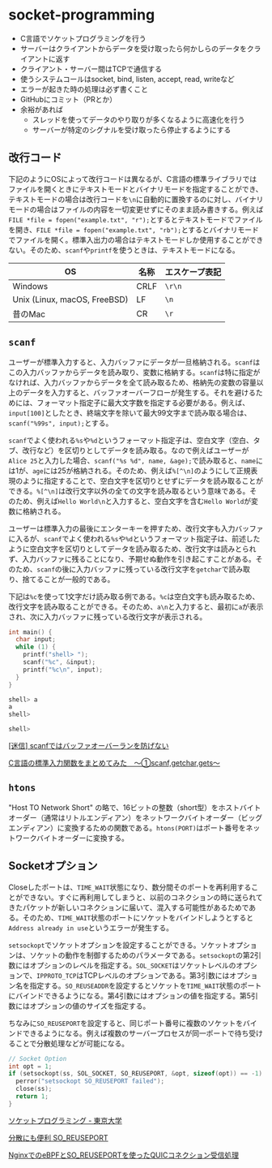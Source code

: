 # socket-programming

- C言語でソケットプログラミングを行う
- サーバーはクライアントからデータを受け取ったら何かしらのデータをクライアントに返す
- クライアント・サーバー間はTCPで通信する
- 使うシステムコールはsocket, bind, listen, accept, read, writeなど
- エラーが起きた時の処理は必ず書くこと
- GitHubにコミット（PRとか）
- 余裕があれば
  - スレッドを使ってデータのやり取りが多くなるように高速化を行う
  - サーバーが特定のシグナルを受け取ったら停止するようにする

## 改行コード

下記のようにOSによって改行コードは異なるが、C言語の標準ライブラリではファイルを開くときにテキストモードとバイナリモードを指定することができ、テキストモードの場合は改行コードを`\n`に自動的に置換するのに対し、バイナリモードの場合はファイルの内容を一切変更せずにそのまま読み書きする。例えば`FILE *file = fopen("example.txt", "r");`とするとテキストモードでファイルを開き、`FILE *file = fopen("example.txt", "rb");`とするとバイナリモードでファイルを開く。標準入出力の場合はテキストモードしか使用することができない。そのため、`scanf`や`printf`を使うときは、テキストモードになる。

| OS | 名称 | エスケープ表記 |
| --- | --- | --- |
| Windows | CRLF | `\r\n` |
| Unix (Linux, macOS, FreeBSD) | LF | `\n` |
| 昔のMac | CR | `\r` |

## `scanf`

ユーザーが標準入力すると、入力バッファにデータが一旦格納される。`scanf`はこの入力バッファからデータを読み取り、変数に格納する。`scanf`は特に指定がなければ、入力バッファからデータを全て読み取るため、格納先の変数の容量以上のデータを入力すると、バッファオーバーフローが発生する。それを避けるためには、フォーマット指定子に最大文字数を指定する必要がある。例えば、`input[100]`としたとき、終端文字を除いて最大99文字まで読み取る場合は、`scanf("%99s", input);`とする。

`scanf`でよく使われる`%s`や`%d`というフォーマット指定子は、空白文字（空白、タブ、改行など）を区切りとしてデータを読み取る。なので例えばユーザーが`Alice 25`と入力した場合、`scanf("%s %d", name, &age);`で読み取ると、`name`には1が、`age`には25が格納される。そのため、例えば`%[^\n]`のようにして正規表現のように指定することで、空白文字を区切りとせずにデータを読み取ることができる。`%[^\n]`は改行文字以外の全ての文字を読み取るという意味である。そのため、例えば`Hello World\n`と入力すると、空白文字を含む`Hello World`が変数に格納される。

ユーザーは標準入力の最後にエンターキーを押すため、改行文字も入力バッファに入るが、`scanf`でよく使われる`%s`や`%d`というフォーマット指定子は、前述したように空白文字を区切りとしてデータを読み取るため、改行文字は読みとられず、入力バッファに残ることになり、予期せぬ動作を引き起こすことがある。そのため、`scanf`の後に入力バッファに残っている改行文字を`getchar`で読み取り、捨てることが一般的である。

下記は`%c`を使って1文字だけ読み取る例である。`%c`は空白文字も読み取るため、改行文字を読み取ることができる。そのため、`a\n`と入力すると、最初に`a`が表示され、次に入力バッファに残っている改行文字が表示される。

```c
int main() {
  char input;
  while (1) {
    printf("shell> ");
    scanf("%c", &input);
    printf("%c\n", input);
  }
}
```

```sh
shell> a
a
shell> 

shell> 
```

[[迷信] scanfではバッファオーバーランを防げない](https://www.kijineko.co.jp/迷信-scanfではバッファオーバーランを防げない/)

[C言語の標準入力関数をまとめてみた　～①scanf,getchar,gets～](https://ameblo.jp/koshi-8-ginchaku/entry-12252499746.html)

## `htons`

"Host TO Network Short" の略で、16ビットの整数（short型）をホストバイトオーダー（通常はリトルエンディアン）をネットワークバイトオーダー（ビッグエンディアン）に変換するための関数である。`htons(PORT)`はポート番号をネットワークバイトオーダーに変換する。

## Socketオプション

Closeしたポートは、`TIME_WAIT`状態になり、数分間そのポートを再利用することができない。すぐに再利用してしまうと、以前のコネクションの時に送られてきたパケットが新しいコネクションに届いて、混入する可能性があるためである。そのため、`TIME_WAIT`状態のポートにソケットをバインドしようとすると`Address already in use`というエラーが発生する。

`setsockopt`でソケットオプションを設定することができる。ソケットオプションは、ソケットの動作を制御するためのパラメータである。`setsockopt`の第2引数にはオプションのレベルを指定する。`SOL_SOCKET`はソケットレベルのオプションで、`IPPROTO_TCP`はTCPレベルのオプションである。第3引数にはオプション名を指定する。`SO_REUSEADDR`を設定するとソケットを`TIME_WAIT`状態のポートにバインドできるようになる。第4引数にはオプションの値を指定する。第5引数にはオプションの値のサイズを指定する。

ちなみに`SO_REUSEPORT`を設定すると、同じポート番号に複数のソケットをバインドできるようになる。例えば複数のサーバープロセスが同一ポートで待ち受けることで分散処理などが可能になる。

```c
// Socket Option
int opt = 1;
if (setsockopt(ss, SOL_SOCKET, SO_REUSEPORT, &opt, sizeof(opt)) == -1) {
  perror("setsockopt SO_REUSEPORT failed");
  close(ss);
  return 1;
}
```

[ソケットプログラミング - 東京大学](https://i1i2i3.eidos.ic.i.u-tokyo.ac.jp/slides/socket.pdf)

[分散にも便利 SO_REUSEPORT](https://chienomi.org/articles/linux/202212-reuseport.htmls)

[NginxでのeBPFとSO_REUSEPORTを使ったQUICコネクション受信処理](https://medium.com/nttlabs/nginx-quic-ebpf-soreuseport-127c62112a8d)
